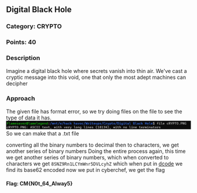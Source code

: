 ## Digital Black Hole
### Category: CRYPTO
### Points: 40
### Description
Imagine a digital black hole where secrets vanish into thin air. We've cast a cryptic message into this void, one that only the most adept machines can decipher

### Approach
The given file has format error, so we try doing files on the file to see the type of data it has.
![alt text](pic1.png)
So we can make that a .txt file

converting all the binary numbers to decimal then to characters, we get another series of binary numbers
 Doing the entire process again, this time we get another series of binary numbers, which when converted to characters we get `8SNZ9Rn1LCYmWnr5DVLcyhZ` which when put in [dcode](https://www.dcode.fr/cipher-identifier) we find its base62 encoded now we put in cyberchef, we get the flag 

#### Flag: CM{N0t_64_Alway5}

